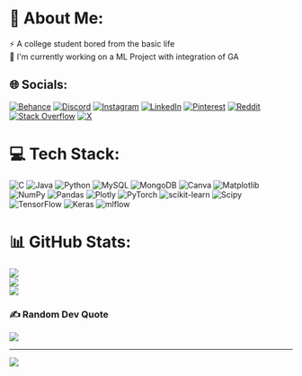 # 💫 About Me:
⚡ A college student bored from the basic life <br>🔭 I'm currently working on a ML Project with integration of GA<br>


## 🌐 Socials:
[![Behance](https://img.shields.io/badge/Behance-1769ff?logo=behance&logoColor=white)](https://behance.net/ishaangarg3) [![Discord](https://img.shields.io/badge/Discord-%237289DA.svg?logo=discord&logoColor=white)](https://discord.gg/ishhh0612) [![Instagram](https://img.shields.io/badge/Instagram-%23E4405F.svg?logo=Instagram&logoColor=white)](https://instagram.com/ishaang443) [![LinkedIn](https://img.shields.io/badge/LinkedIn-%230077B5.svg?logo=linkedin&logoColor=white)](https://linkedin.com/in/gargishaan) [![Pinterest](https://img.shields.io/badge/Pinterest-%23E60023.svg?logo=Pinterest&logoColor=white)](https://pinterest.com/Ishaang19) [![Reddit](https://img.shields.io/badge/Reddit-%23FF4500.svg?logo=Reddit&logoColor=white)](https://reddit.com/user/u/Candid_Kale852) [![Stack Overflow](https://img.shields.io/badge/-Stackoverflow-FE7A16?logo=stack-overflow&logoColor=white)](https://stackoverflow.com/users/29745928) [![X](https://img.shields.io/badge/X-black.svg?logo=X&logoColor=white)](https://x.com/gargishaan6) 

# 💻 Tech Stack:
![C](https://img.shields.io/badge/c-%2300599C.svg?style=flat&logo=c&logoColor=white) ![Java](https://img.shields.io/badge/java-%23ED8B00.svg?style=flat&logo=openjdk&logoColor=white) ![Python](https://img.shields.io/badge/python-3670A0?style=flat&logo=python&logoColor=ffdd54) ![MySQL](https://img.shields.io/badge/mysql-4479A1.svg?style=flat&logo=mysql&logoColor=white) ![MongoDB](https://img.shields.io/badge/MongoDB-%234ea94b.svg?style=flat&logo=mongodb&logoColor=white) ![Canva](https://img.shields.io/badge/Canva-%2300C4CC.svg?style=flat&logo=Canva&logoColor=white) ![Matplotlib](https://img.shields.io/badge/Matplotlib-%23ffffff.svg?style=flat&logo=Matplotlib&logoColor=black) ![NumPy](https://img.shields.io/badge/numpy-%23013243.svg?style=flat&logo=numpy&logoColor=white) ![Pandas](https://img.shields.io/badge/pandas-%23150458.svg?style=flat&logo=pandas&logoColor=white) ![Plotly](https://img.shields.io/badge/Plotly-%233F4F75.svg?style=flat&logo=plotly&logoColor=white) ![PyTorch](https://img.shields.io/badge/PyTorch-%23EE4C2C.svg?style=flat&logo=PyTorch&logoColor=white) ![scikit-learn](https://img.shields.io/badge/scikit--learn-%23F7931E.svg?style=flat&logo=scikit-learn&logoColor=white) ![Scipy](https://img.shields.io/badge/SciPy-%230C55A5.svg?style=flat&logo=scipy&logoColor=%white) ![TensorFlow](https://img.shields.io/badge/TensorFlow-%23FF6F00.svg?style=flat&logo=TensorFlow&logoColor=white) ![Keras](https://img.shields.io/badge/Keras-%23D00000.svg?style=flat&logo=Keras&logoColor=white) ![mlflow](https://img.shields.io/badge/mlflow-%23d9ead3.svg?style=flat&logo=numpy&logoColor=blue)
# 📊 GitHub Stats:
![](https://github-readme-stats.vercel.app/api?username=Ishaang19&theme=rose_pine&hide_border=false&include_all_commits=false&count_private=false)<br/>
![](https://github-readme-streak-stats.herokuapp.com/?user=Ishaang19&theme=rose_pine&hide_border=false)<br/>
![](https://github-readme-stats.vercel.app/api/top-langs/?username=Ishaang19&theme=rose_pine&hide_border=false&include_all_commits=false&count_private=false&layout=compact)

### ✍️ Random Dev Quote
![](https://quotes-github-readme.vercel.app/api?type=horizontal&theme=dark)

---
[![](https://visitcount.itsvg.in/api?id=Ishaang19&icon=0&color=0)](https://visitcount.itsvg.in)

<!-- Proudly created with GPRM ( https://gprm.itsvg.in ) -->
